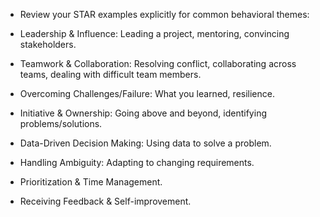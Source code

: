 - Review your STAR examples explicitly for common behavioral themes:

- Leadership & Influence: Leading a project, mentoring, convincing stakeholders.

- Teamwork & Collaboration: Resolving conflict, collaborating across teams, dealing with difficult team members.

- Overcoming Challenges/Failure: What you learned, resilience.

- Initiative & Ownership: Going above and beyond, identifying problems/solutions.

- Data-Driven Decision Making: Using data to solve a problem.

- Handling Ambiguity: Adapting to changing requirements.

- Prioritization & Time Management.

- Receiving Feedback & Self-improvement.